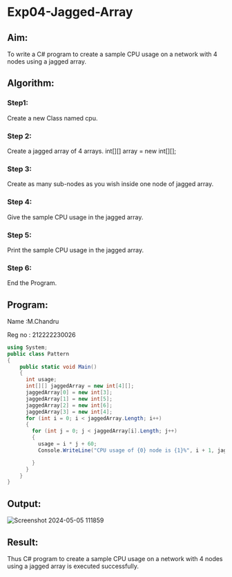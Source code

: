 # Exp04-Jagged-Array
## Aim:
To write a C# program to create a sample CPU usage on a network with 4 nodes using a jagged array.

## Algorithm:
### Step1:
Create a new Class named cpu.

### Step 2:
Create a jagged array of 4 arrays. int[][] array = new int[][];

### Step 3:
Create as many sub-nodes as you wish inside one node of jagged array.

### Step 4:
Give the sample CPU usage in the jagged array.

### Step 5:
Print the sample CPU usage in the jagged array.

### Step 6:
End the Program.

## Program:

Name :M.Chandru

Reg no : 212222230026

```c#
using System;
public class Pattern
{
    public static void Main()
    {
      int usage;
      int[][] jaggedArray = new int[4][];
      jaggedArray[0] = new int[3];
      jaggedArray[1] = new int[5];
      jaggedArray[2] = new int[6];
      jaggedArray[3] = new int[4];
      for (int i = 0; i < jaggedArray.Length; i++)
      {
        for (int j = 0; j < jaggedArray[i].Length; j++)
        {
          usage = i * j + 60;
          Console.WriteLine("CPU usage of {0} node is {1}%", i + 1, jaggedArray[i][j]);

        }
      }
    }
}
```

## Output:

![Screenshot 2024-05-05 111859](https://github.com/chandrumathiyazhagan/Exp04-Jagged-Array/assets/119393023/29cadf55-d503-4af8-9957-62b4d7ad429a)

## Result:
Thus C# program to create a sample CPU usage on a network with 4 nodes using a jagged array is executed successfully.

